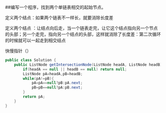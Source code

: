 ##编写一个程序，找到两个单链表相交的起始节点。 

定义两个结点：如果两个链表不一样长，就要消除长度差

定义两个结点   ：让结点向后走，当一个链表走完，让它这个结点指向另一个节点的头部；另一个走完，指向另一个结点的头部，这样就消除了长度差：第二次循环的时候就可以一起走到相交结点

快慢指针（）

```java
public class Solution {
    public ListNode getIntersectionNode(ListNode headA, ListNode headB) {
        if(headA == null || headB == null) return null;
        ListNode pA=headA,pB=headB;
        while(pA!=pB){
            pA=pA==null?pB:pA.next;
            pB=pB==null?pA:pB.next;
        }
        return pA;
    }
}
```